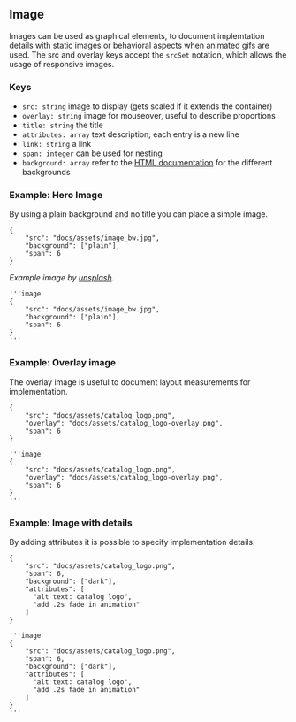 ## Image

Images can be used as graphical elements, to document implemtation details with static images or behavioral aspects when animated gifs are used. The src and overlay keys accept the `srcSet` notation, which allows the usage of responsive images.

### Keys
- `src: string` image to display (gets scaled if it extends the container) 
- `overlay: string` image for mouseover, useful to describe proportions
- `title: string` the title 
- `attributes: array` text description; each entry is a new line 
- `link: string` a link 
- `span: integer` can be used for nesting
- `background: array` refer to the [HTML documentation](/#/html) for the different backgrounds



### Example: Hero Image

By using a plain background and no title you can place a simple image.

```image
{
    "src": "docs/assets/image_bw.jpg",
    "background": ["plain"],
    "span": 6
}
```

_Example image by [unsplash](https://unsplash.com/photos/-YMhg0KYgVc)._

```code|lang-javascript
'''image
{
    "src": "docs/assets/image_bw.jpg",
    "background": ["plain"],
    "span": 6
}
'''
```


### Example: Overlay image

The overlay image is useful to document layout measurements for implementation.

```image
{   
    "src": "docs/assets/catalog_logo.png",
    "overlay": "docs/assets/catalog_logo-overlay.png",
    "span": 6
}
```

```code|lang-javascript
'''image
{   
    "src": "docs/assets/catalog_logo.png",
    "overlay": "docs/assets/catalog_logo-overlay.png",
    "span": 6
}
'''
```



### Example: Image with details

By adding attributes it is possible to specify implementation details.

```image
{
    "src": "docs/assets/catalog_logo.png",
    "span": 6,
    "background": ["dark"],
    "attributes": [
      "alt text: catalog logo",
      "add .2s fade in animation"
    ]
}
```

```code|lang-javascript
'''image
{
    "src": "docs/assets/catalog_logo.png",
    "span": 6,
    "background": ["dark"],
    "attributes": [
      "alt text: catalog logo",
      "add .2s fade in animation"
    ]
}
'''
```


